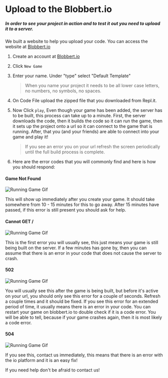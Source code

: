 # Upload to the Blobbert.io

##### In order to see your project in action and to test it out you need to upload it to a server.

We built a website to help you upload your code. You can access the website at [Blobbert.io](https://blobbert.io)

1. Create an account at [Blobbert.io](https://blobbert.io)

2. Click `New Game`

3. Enter your name. Under "type" select "Default Template"
    > When you name your project it needs to be all lower case letters, no numbers, no symbols, no spaces.

4. On Code File upload the zipped file that you downloaded from Repl.it.

5. Now Click `play`, Even though your game has been added, the server has to be built, this process can take up to a minute. First, the server downloads the code, then it builds the code so it can run the game, then it sets up the project onto a url so it can connect to the game that is running. After, that you (and your friends) are able to connect into your game and play it!

    > If you see an error you on your url refresh the screen periodically until the full build process is complete.

6. Here are the error codes that you will commonly find and here is how you should respond:

#### Game Not Found
![Running Game Gif](/images/building)

This will show up immediately after you create your game. It should take somewhere from 10 - 15 minutes for this to go away. After 15 minutes have passed, if this error is still present you should ask for help.

#### Cannot GET /

![Running Game Gif](/images/cannotGet)

This is the first error you will usually see, this just means your game is still being built on the server. If a few minutes has gone by, then you can assume that there is an error in your code that does not cause the server to crash.

#### 502
![Running Game Gif](/images/error1)

You will usually see this after the game is being built, but before it's active on your url, you should only see this error for a couple of seconds. Refresh a couple times and it should be fixed. If you see this error for an extended period of time, it usually means there is an error in your code. You can restart your game on blobbert.io to double check if it is a code error. You will be able to tell, because if your game crashes again, then it is most likely a code error.

#### 504
![Running Game Gif](/images/error2)

If you see this, contact us immediately, this means that there is an error with the io platform and it is an easy fix!

If you need help don't be afraid to contact us!
